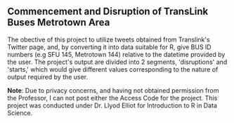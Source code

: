 ## Commencement and Disruption of TransLink Buses Metrotown Area ##

The obective of this project to utilize tweets obtained from Translink's Twitter page, and, by converting it into data suitable for R, give BUS ID numbers (e.g SFU 145, Metrotown 144) relative to the datetime provided by the user. The project's output are divided into 2 segments, 'disruptions' and 'starts,' which would give different values corresponding to the nature of output required by the user. 

**Note**: Due to privacy concerns, and having not obtained permission from the Professor, I can not post either the Access Code for the project. This project was conducted under Dr. Llyod Elliot for Introduction to R in Data Science. 
